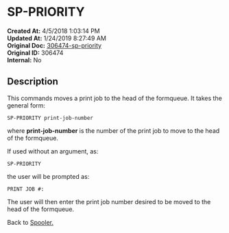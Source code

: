 # SP-PRIORITY

**Created At:** 4/5/2018 1:03:14 PM  
**Updated At:** 1/24/2019 8:27:49 AM  
**Original Doc:** [306474-sp-priority](https://docs.jbase.com/44205-spooler/306474-sp-priority)  
**Original ID:** 306474  
**Internal:** No  

## Description

This commands moves a print job to the head of the formqueue. It takes the general form:

```
SP-PRIORITY print-job-number
```

where **print-job-number** is the number of the print job to move to the head of the formqueue.

If used without an argument, as:

```
SP-PRIORITY
```

the user will be prompted as:

```
PRINT JOB #:
```

The user will then enter the print job number desired to be moved to the head of the formqueue.

Back to [Spooler.](./../jbase-spooler)
